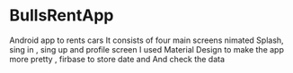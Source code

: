# BullsRentApp
Android app to rents cars 
It consists of four main screens nimated Splash, sing in , sing up  and profile screen
I used Material Design to make the app more pretty , firbase to store date and And check the data
